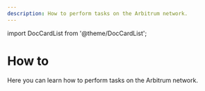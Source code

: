 ```yaml
---
description: How to perform tasks on the Arbitrum network.
---
```


import DocCardList from '@theme/DocCardList';

# How to

Here you can learn how to perform tasks on the Arbitrum network.

<DocCardList />